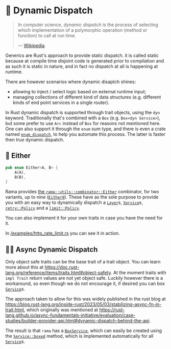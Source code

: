 # 🚚 Dynamic Dispatch

> In computer science, _dynamic dispatch_ is the process of selecting
> which implementation of a polymorphic operation (method or function) to call at run time.
>
> — [Wikipedia](https://en.wikipedia.org/wiki/Dynamic_dispatch).

Generics are Rust's approach to provide static dispatch. it is called static because
at compile time disjoint code is generated prior to compilation and as such it is static in nature,
and in fact no dispatch at all is happening at runtime.

There are however scenarios where dynamic disaptch shines:

- allowing to inject / select logic based on external runtime input;
- managing collections of different kind of data structures (e.g. different kinds of end point services in a single router).

In Rust dynamic dispatch is supported through trait objects, using the `dyn` keyword.
Traditionally that's combined with a `Box` (e.g. `Box<dyn Service>`), but some prefer to use `Arc` instead of `Box` for reasons not mentioned here.
One can also support it through the `enum` sum type, and there is even a crate named [`enum_dispatch`](https://docs.rs/enum_dispatch/latest/enum_dispatch/),
to help you automate this process. The latter is faster then _true_ dynamic dispatch.

## 🤷 Either

```rust
pub enum Either<A, B> {
    A(A),
    B(B),
}
```

Rama provides [the `rama::utils::combinator::Either`](https://ramaproxy.org/docs/rama/utils/combinators/enum.Either.html) combinator,
for two variants, up to nine ([`Either9`](https://ramaproxy.org/docs/rama/utils/combinators/enum.Either9.html)). These have as the sole purpose
to provide you with an easy way to dynamically dispatch a [`Layer`](https://ramaproxy.org/docs/rama/service/layer/trait.Layer.html)s, [`Service`](https://ramaproxy.org/docs/rama/service/trait.Service.html)s, [`retry::Policy`](https://ramaproxy.org/docs/rama/http/layer/retry/trait.Policy.html) and a [`limit::Policy`](https://ramaproxy.org/docs/rama/service/layer/limit/policy/trait.Policy.html).

You can also implement it for your own traits in case you have the need for it.

In [/examples/http_rate_limit.rs](https://github.com/plabayo/rama/blob/main/examples/http_rate_limit.rs) you can see it in action.

## 😵‍💫 Async Dynamic Dispatch

Only object safe traits can be the base trait of a trait object. You can learn more about this at <https://doc.rust-lang.org/reference/items/traits.html#object-safety>. At the moment traits with `impl Trait` return values are not yet object safe. Luckily however there is a workaround, so even though we do not encourage it, if desired you can box [`Service`](https://ramaproxy.org/docs/rama/service/trait.Service.html)s.

The approach taken to allow for this was widely published in the rust blog at <https://blog.rust-lang.org/inside-rust/2023/05/03/stabilizing-async-fn-in-trait.html>, which originally was mentioned at <https://rust-lang.github.io/async-fundamentals-initiative/evaluation/case-studies/builder-provider-api.html#dynamic-dispatch-behind-the-api>.

The result is that `rama` has a [`BoxService`](https://ramaproxy.org/docs/rama/service/struct.BoxService.html), which can easily be created using the [`Service::boxed`](https://ramaproxy.org/docs/rama/service/trait.Service.html#method.boxed) method, which is implemented automatically for all [`Service`](https://ramaproxy.org/docs/rama/service/trait.Service.html)s.
